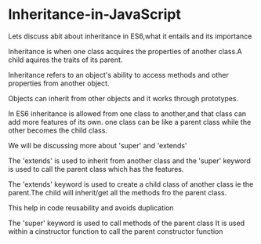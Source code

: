 # Inheritance-in-JavaScript
Lets discuss abit about inheritance in ES6,what it entails and its importance

Inheritance is when one class acquires the properties of another class.A child aquires the traits of its parent.

Inheritance refers to an object's ability to access methods and other properties from another object.

Objects can inherit from other objects and it works through prototypes.

In ES6 inheritance is allowed from one class to another,and that class can add more features of its own.
one class can be like a parent class while the other becomes the child class.

We will be discussing more about 'super' and 'extends'

The 'extends' is used to inherit from another class and the 'super' keyword is used to call the parent class which has the features.

The 'extends' keyword is used to create a child class of another class ie the parent.The child will inherit/get all the methods fro the parent class.

This help in code reusability and avoids duplication


The 'super' keyword is used to call methods of the parent class It is used within a cinstructor function to call the parent constructor function
